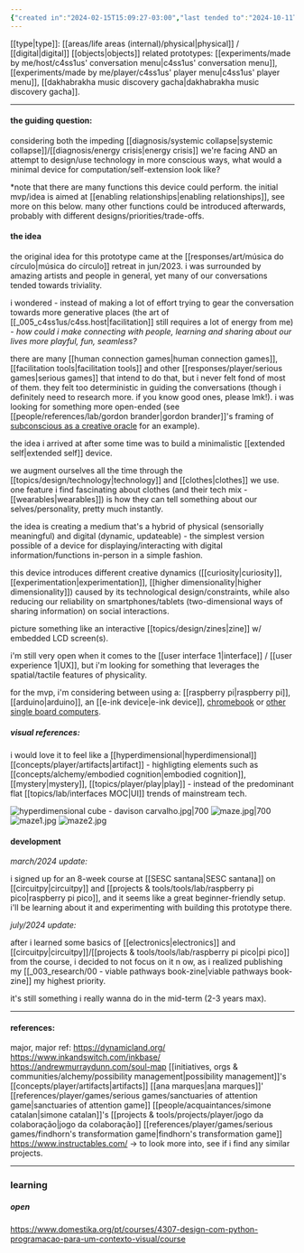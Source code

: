 ```yaml
---
{"created in":"2024-02-15T15:09:27-03:00","last tended to":"2024-10-11T18:43:20-03:00","tags":["prototype","onhold","🌿"],"dg-publish":true,"aliases":["XS device","minimum viable XS device"],"notestage":["🌿"],"created":"2024-02-15T15:09:27.156-03:00","updated":"2024-11-14T17:02:23.725-03:00","permalink":"/prototypes-and-designs/made-by-me/on-hold/minimum-viable-extended-self-device/","dgPassFrontmatter":true}
---
```


[[type\|type]]: [[areas/life areas (internal)/physical\|physical]] / [[digital\|digital]] [[objects\|objects]]
related prototypes: [[experiments/made by me/host/c4ss1us' conversation menu\|c4ss1us' conversation menu]], [[experiments/made by me/player/c4ss1us' player menu\|c4ss1us' player menu]], [[dakhabrakha music discovery gacha\|dakhabrakha music discovery gacha]].

---
#### the guiding question:

considering both the impeding [[diagnosis/systemic collapse\|systemic collapse]]/[[diagnosis/energy crisis\|energy crisis]] we're facing AND an attempt to design/use technology in more conscious ways, what would a minimal device for computation/self-extension look like?

\*note that there are many functions this device could perform. the initial mvp/idea is aimed at [[enabling relationships\|enabling relationships]], see more on this below. many other functions could be introduced afterwards, probably with different designs/priorities/trade-offs.

#### the idea

the original idea for this prototype came at the [[responses/art/música do círculo\|música do círculo]] retreat in jun/2023. i was surrounded by amazing artists and people in general, yet many of our conversations tended towards triviality.

i wondered - instead of making a lot of effort trying to gear the conversation towards more generative places (the art of [[_005_c4ss1us/c4ss.host\|facilitation]] still requires a lot of energy from me) - *how could i make connecting with people, learning and sharing about our lives more playful, fun, seamless?*

there are many [[human connection games\|human connection games]], [[facilitation tools\|facilitation tools]] and other [[responses/player/serious games\|serious games]] that intend to do that, but i never felt fond of most of them. they felt too deterministic in guiding the conversations (though i definitely need to research more. if you know good ones, please lmk!). i was looking for something more open-ended (see [[people/references/lab/gordon brander\|gordon brander]]'s framing of [subconscious as a creative oracle](https://newsletter.squishy.computer/p/scamper) for an example).

the idea i arrived at after some time was to build a minimalistic [[extended self\|extended self]] device.

we augment ourselves all the time through the [[topics/design/technology\|technology]] and [[clothes\|clothes]] we use. one feature i find fascinating about clothes (and their tech mix - [[wearables\|wearables]]) is how they can tell something about our selves/personality, pretty much instantly.

the idea is creating a medium that's a hybrid of physical (sensorially meaningful) and digital (dynamic, updateable) - the simplest version possible of a device for displaying/interacting with digital information/functions in-person in a simple fashion.

this device introduces different creative dynamics ([[curiosity\|curiosity]], [[experimentation\|experimentation]], [[higher dimensionality\|higher dimensionality]]) caused by its technological design/constraints, while also reducing our reliability on smartphones/tablets (two-dimensional ways of sharing information) on social interactions.

picture something like an interactive [[topics/design/zines\|zine]] w/ embedded LCD screen(s).

i'm still very open when it comes to the [[user interface 1\|interface]] / [[user experience 1\|UX]], but i'm looking for something that leverages the spatial/tactile features of physicality.

for the mvp, i'm considering between using a: [[raspberry pi\|raspberry pi]], [[arduino\|arduino]], an [[e-ink device\|e-ink device]], [chromebook](https://www.youtube.com/watch?v=1qfSJxcgH5I&pp=ygUbcmFzcGJlcnJ5IHBpIGlzIGZvciBwYXlwaWdz) or [other single board computers](https://www.youtube.com/watch?v=uJvCVw1yONQ).

##### visual references:

i would love it to feel like a [[hyperdimensional\|hyperdimensional]] [[concepts/player/artifacts\|artifact]] - highligting elements such as [[concepts/alchemy/embodied cognition\|embodied cognition]], [[mystery\|mystery]], [[topics/player/play\|play]] - instead of the predominant flat [[topics/lab/interfaces MOC\|UI]] trends of mainstream tech.

![hyperdimensional cube - davison carvalho.jpg|700](/img/user/assets/hyperdimensional%20cube%20-%20davison%20carvalho.jpg)
![maze.jpg|700](/img/user/assets/maze.jpg)
![maze1.jpg](/img/user/assets/maze1.jpg)
![maze2.jpg](/img/user/assets/maze2.jpg)

#### development

*march/2024 update:*

i signed up for an 8-week course at [[SESC santana\|SESC santana]] on [[circuitpy\|circuitpy]] and [[projects & tools/tools/lab/raspberry pi pico\|raspberry pi pico]], and it seems like a great beginner-friendly setup. i'll be learning about it and experimenting with building this prototype there.

*july/2024 update:*

after i learned some basics of [[electronics\|electronics]] and [[circuitpy\|circuitpy]]/[[projects & tools/tools/lab/raspberry pi pico\|pi pico]] from the course, i decided to not focus on it n ow, as i realized publishing my [[_003_research/00 - viable pathways book-zine\|viable pathways book-zine]] my highest priority.

it's still something i really wanna do in the mid-term (2-3 years max).

---
#### references:

major, major ref: https://dynamicland.org/
https://www.inkandswitch.com/inkbase/
https://andrewmurraydunn.com/soul-map
[[initiatives, orgs & communities/alchemy/possibility management\|possibility management]]'s [[concepts/player/artifacts\|artifacts]]
[[ana marques\|ana marques]]' [[references/player/games/serious games/sanctuaries of attention game\|sanctuaries of attention game]]
[[people/acquaintances/simone catalan\|simone catalan]]'s [[projects & tools/projects/player/jogo da colaboração\|jogo da colaboração]]
[[references/player/games/serious games/findhorn's transformation game\|findhorn's transformation game]]
https://www.instructables.com/ -> to look more into, see if i find any similar projects.

---

### learning

##### open

https://www.domestika.org/pt/courses/4307-design-com-python-programacao-para-um-contexto-visual/course